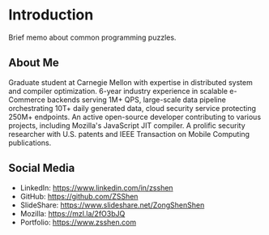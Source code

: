 # Introduction
Brief memo about common programming puzzles.

## About Me
Graduate student at Carnegie Mellon with expertise in distributed system and compiler optimization. 6-year industry experience in scalable e-Commerce backends serving 1M+ QPS, large-scale data pipeline orchestrating 10T+ daily generated data, cloud security service protecting 250M+ endpoints.  An active open-source developer contributing to various projects, including Mozilla's JavaScript JIT compiler. A prolific security researcher with U.S. patents and IEEE Transaction on Mobile Computing publications.


## Social Media
+ LinkedIn: https://www.linkedin.com/in/zsshen
+ GitHub: https://github.com/ZSShen
+ SlideShare: https://www.slideshare.net/ZongShenShen
+ Mozilla: https://mzl.la/2fO3bJQ
+ Portfolio: https://www.zsshen.com